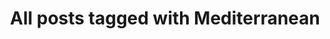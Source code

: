 ---
layout: tag
title: "All posts tagged with Mediterranean"
permalink: /weblog/tags/mediterranean/
taxonomy: Mediterranean
---